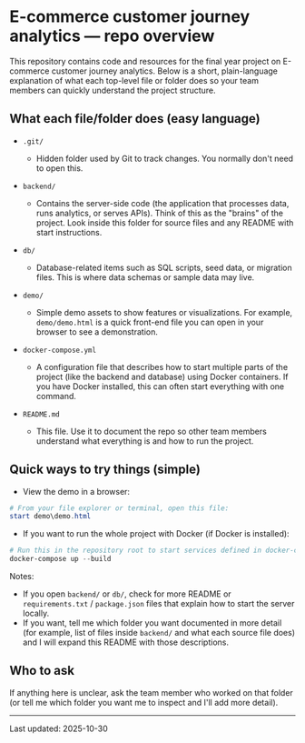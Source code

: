 
# E-commerce customer journey analytics — repo overview

This repository contains code and resources for the final year project on E-commerce customer journey analytics. Below is a short, plain-language explanation of what each top-level file or folder does so your team members can quickly understand the project structure.

## What each file/folder does (easy language)

- `.git/`
	- Hidden folder used by Git to track changes. You normally don't need to open this.

- `backend/`
	- Contains the server-side code (the application that processes data, runs analytics, or serves APIs). Think of this as the "brains" of the project. Look inside this folder for source files and any README with start instructions.

- `db/`
	- Database-related items such as SQL scripts, seed data, or migration files. This is where data schemas or sample data may live.

- `demo/`
	- Simple demo assets to show features or visualizations. For example, `demo/demo.html` is a quick front-end file you can open in your browser to see a demonstration.

- `docker-compose.yml`
	- A configuration file that describes how to start multiple parts of the project (like the backend and database) using Docker containers. If you have Docker installed, this can often start everything with one command.

- `README.md`
	- This file. Use it to document the repo so other team members understand what everything is and how to run the project.

## Quick ways to try things (simple)

- View the demo in a browser:

```powershell
# From your file explorer or terminal, open this file:
start demo\demo.html
```

- If you want to run the whole project with Docker (if Docker is installed):

```powershell
# Run this in the repository root to start services defined in docker-compose.yml
docker-compose up --build
```

Notes:
- If you open `backend/` or `db/`, check for more README or `requirements.txt` / `package.json` files that explain how to start the server locally.
- If you want, tell me which folder you want documented in more detail (for example, list of files inside `backend/` and what each source file does) and I will expand this README with those descriptions.

## Who to ask

If anything here is unclear, ask the team member who worked on that folder (or tell me which folder you want me to inspect and I'll add more detail).

---
Last updated: 2025-10-30
